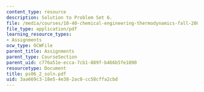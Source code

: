 ```yaml
---
content_type: resource
description: Solution to Problem Set 6.
file: /media/courses/10-40-chemical-engineering-thermodynamics-fall-2003/3aa669c318e54e382ac0cc58cffa2cbd_ps06_2_soln.pdf
file_type: application/pdf
learning_resource_types:
- Assignments
ocw_type: OCWFile
parent_title: Assignments
parent_type: CourseSection
parent_uid: c776a51e-ecca-7cb1-889f-b466b5fe1890
resourcetype: Document
title: ps06_2_soln.pdf
uid: 3aa669c3-18e5-4e38-2ac0-cc58cffa2cbd
---
```

